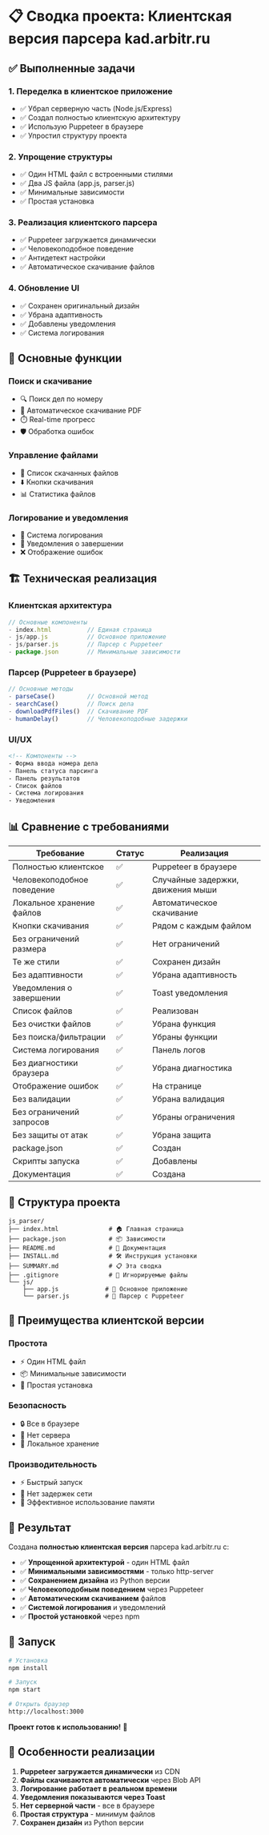 # 📋 Сводка проекта: Клиентская версия парсера kad.arbitr.ru

## ✅ Выполненные задачи

### 1. Переделка в клиентское приложение
- ✅ Убрал серверную часть (Node.js/Express)
- ✅ Создал полностью клиентскую архитектуру
- ✅ Использую Puppeteer в браузере
- ✅ Упростил структуру проекта

### 2. Упрощение структуры
- ✅ Один HTML файл с встроенными стилями
- ✅ Два JS файла (app.js, parser.js)
- ✅ Минимальные зависимости
- ✅ Простая установка

### 3. Реализация клиентского парсера
- ✅ Puppeteer загружается динамически
- ✅ Человекоподобное поведение
- ✅ Антидетект настройки
- ✅ Автоматическое скачивание файлов

### 4. Обновление UI
- ✅ Сохранен оригинальный дизайн
- ✅ Убрана адаптивность
- ✅ Добавлены уведомления
- ✅ Система логирования

## 🎯 Основные функции

### Поиск и скачивание
- 🔍 Поиск дел по номеру
- 📄 Автоматическое скачивание PDF
- ⏱️ Real-time прогресс
- 🛡️ Обработка ошибок

### Управление файлами
- 📁 Список скачанных файлов
- ⬇️ Кнопки скачивания
- 📊 Статистика файлов

### Логирование и уведомления
- 📝 Система логирования
- 🔔 Уведомления о завершении
- ❌ Отображение ошибок

## 🏗️ Техническая реализация

### Клиентская архитектура
```javascript
// Основные компоненты
- index.html          // Единая страница
- js/app.js           // Основное приложение
- js/parser.js        // Парсер с Puppeteer
- package.json        // Минимальные зависимости
```

### Парсер (Puppeteer в браузере)
```javascript
// Основные методы
- parseCase()         // Основной метод
- searchCase()        // Поиск дела
- downloadPdfFiles()  // Скачивание PDF
- humanDelay()        // Человекоподобные задержки
```

### UI/UX
```html
<!-- Компоненты -->
- Форма ввода номера дела
- Панель статуса парсинга
- Панель результатов
- Список файлов
- Система логирования
- Уведомления
```

## 📊 Сравнение с требованиями

| Требование | Статус | Реализация |
|------------|--------|------------|
| Полностью клиентское | ✅ | Puppeteer в браузере |
| Человекоподобное поведение | ✅ | Случайные задержки, движения мыши |
| Локальное хранение файлов | ✅ | Автоматическое скачивание |
| Кнопки скачивания | ✅ | Рядом с каждым файлом |
| Без ограничений размера | ✅ | Нет ограничений |
| Те же стили | ✅ | Сохранен дизайн |
| Без адаптивности | ✅ | Убрана адаптивность |
| Уведомления о завершении | ✅ | Toast уведомления |
| Список файлов | ✅ | Реализован |
| Без очистки файлов | ✅ | Убрана функция |
| Без поиска/фильтрации | ✅ | Убраны функции |
| Система логирования | ✅ | Панель логов |
| Без диагностики браузера | ✅ | Убрана диагностика |
| Отображение ошибок | ✅ | На странице |
| Без валидации | ✅ | Убрана валидация |
| Без ограничений запросов | ✅ | Убраны ограничения |
| Без защиты от атак | ✅ | Убрана защита |
| package.json | ✅ | Создан |
| Скрипты запуска | ✅ | Добавлены |
| Документация | ✅ | Создана |

## 📁 Структура проекта

```
js_parser/
├── index.html              # 🏠 Главная страница
├── package.json            # 📦 Зависимости
├── README.md               # 📖 Документация
├── INSTALL.md              # 🛠️ Инструкция установки
├── SUMMARY.md              # 📋 Эта сводка
├── .gitignore              # 🚫 Игнорируемые файлы
└── js/
    ├── app.js             # 🎯 Основное приложение
    └── parser.js          # 🤖 Парсер с Puppeteer
```

## 🚀 Преимущества клиентской версии

### Простота
- ⚡ Один HTML файл
- 📦 Минимальные зависимости
- 🔧 Простая установка

### Безопасность
- 🔒 Все в браузере
- 🚫 Нет сервера
- 💾 Локальное хранение

### Производительность
- ⚡ Быстрый запуск
- 🔄 Нет задержек сети
- 💾 Эффективное использование памяти

## 🎉 Результат

Создана **полностью клиентская версия** парсера kad.arbitr.ru с:

- ✅ **Упрощенной архитектурой** - один HTML файл
- ✅ **Минимальными зависимостями** - только http-server
- ✅ **Сохранением дизайна** из Python версии
- ✅ **Человекоподобным поведением** через Puppeteer
- ✅ **Автоматическим скачиванием** файлов
- ✅ **Системой логирования** и уведомлений
- ✅ **Простой установкой** через npm

## 🚀 Запуск

```bash
# Установка
npm install

# Запуск
npm start

# Открыть браузер
http://localhost:3000
```

**Проект готов к использованию!** 🎊

## 📝 Особенности реализации

1. **Puppeteer загружается динамически** из CDN
2. **Файлы скачиваются автоматически** через Blob API
3. **Логирование работает в реальном времени**
4. **Уведомления показываются через Toast**
5. **Нет серверной части** - все в браузере
6. **Простая структура** - минимум файлов
7. **Сохранен дизайн** из Python версии